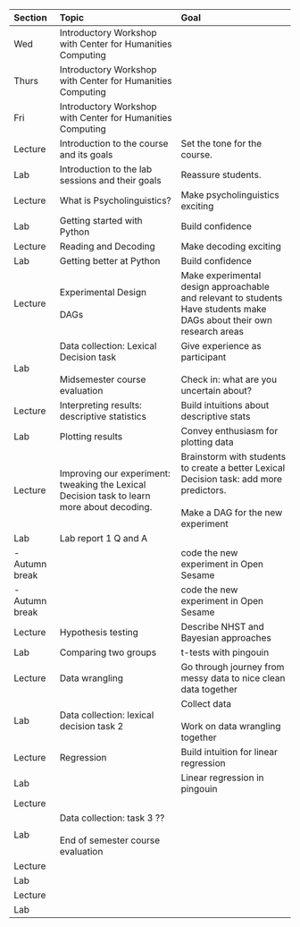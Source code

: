 |    Section        |    Topic                                                                                                                  | Goal                                                                                                                                               |
|:------------------|:--------------------------------------------------------------------------------------------------------------------------|:---------------------------------------------------------------------------------------------------------------------------------------------------|
|    Wed            |    Introductory Workshop with Center for Humanities Computing                                                             |                                                                                                                                                    |
|    Thurs          |    Introductory Workshop with Center for Humanities Computing                                                             |                                                                                                                                                    |
|    Fri            |    Introductory Workshop with Center for Humanities Computing                                                             |                                                                                                                                                    |
|    Lecture        |    Introduction to the course and its goals                                                                               | Set the tone for the course.&nbsp;                                                                                                                 |
|    Lab            |    Introduction to the lab sessions and their goals                                                                       | Reassure students.                                                                                                                                 |
|    Lecture        |    What is Psycholinguistics?                                                                                             | Make psycholinguistics exciting                                                                                                                    |
|    Lab            |    Getting started with Python                                                                                            | Build confidence                                                                                                                                   |
|    Lecture        |  Reading and Decoding                                                                                                     | Make decoding exciting                                                                                                                             |
|    Lab            |    Getting better at Python                                                                                               | Build confidence                                                                                                                                   |
|    Lecture        | Experimental Design                                          <div><br></div><div>DAGs</div>                               | <div>Make experimental design approachable and relevant to students</div> Have students make DAGs about their own research areas                   |
|    Lab            |    Data collection: Lexical Decision task<div><br></div><div>Midsemester course evaluation            </div>              | Give experience as participant<div><br></div><div>Check in: what are you uncertain about?</div>                                                    |
|    Lecture        |    Interpreting results: descriptive statistics                                                                           | Build intuitions about descriptive stats                                                                                                           |
|    Lab            |    Plotting results                                                                                                       | Convey enthusiasm for plotting data                                                                                                                |
|    Lecture        | Improving our experiment: tweaking the Lexical Decision task to learn more about decoding.                                | Brainstorm with students to create a better Lexical Decision task: add more predictors.<div><br></div><div>Make a DAG for the new experiment</div> |
|    Lab            |    Lab report 1 Q and A                                                                                                   |                                                                                                                                                    |
|    - Autumn break |                                                                                                                           | code the new experiment in Open Sesame                                                                                                             |
|    - Autumn break |                                                                                                                           | code the new experiment in Open Sesame                                                                                                             |
|    Lecture        | Hypothesis testing                                                                                                        | Describe NHST and Bayesian approaches                                                                                                              |
|    Lab            |    Comparing two groups                                                                                                   | t-tests with pingouin                                                                                                                              |
|    Lecture        | Data wrangling                                                                                                            | Go through journey from messy data to nice clean data together                                                                                     |
|    Lab            |    Data collection: lexical decision task 2                                                                               | Collect data<div><br></div><div>Work on data wrangling together</div>                                                                              |
|    Lecture        |    Regression                                                                                                             | Build intuition for linear regression                                                                                                              |
|    Lab            |                                                                                                                           | Linear regression in pingouin                                                                                                                      |
|    Lecture        |                                                                                                                           |                                                                                                                                                    |
|    Lab            |    Data collection: task 3 ??<div><br></div><div>End of semester course evaluation                                 </div> |                                                                                                                                                    |
|    Lecture        |                                                                                                                           |                                                                                                                                                    |
|    Lab            |                                                                                                                           |                                                                                                                                                    |
|    Lecture        |                                                                                                                           |                                                                                                                                                    |
|    Lab            |                                                                                                                           |                                                                                                                                                    |  